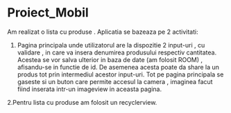 # Proiect_Mobil
Am realizat o lista cu produse .
Aplicatia se bazeaza pe 2 activitati: 

   1. Pagina principala unde utilizatorul are la dispozitie 2 input-uri , cu validare , in care va insera denumirea produsului respectiv cantitatea.
Acestea se vor salva ulterior in baza de date (am folosit ROOM) , afisandu-se in functie de id.
De asemenea acesta poate da share la un produs tot prin intermediul acestor input-uri.
Tot pe pagina principala se gaseste si un buton care permite accesul la camera , imaginea facut fiind inserata intr-un imageview in aceasta pagina.
  
   2.Pentru lista cu produse am folosit un recyclerview.
